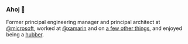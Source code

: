 ### Ahoj 👋

Former principal engineering manager and principal architect at [@microsoft](https://github.com/microsoft), worked at [@xamarin](https://github.com/xamarin) and on [a few other things](https://github.com/sap), and enjoyed being a [hubber](https://github.com/github).

<!--
✨ We're hiring - if you're passionate about developer experience, come join us! 
- [GH Careers](https://github.com/about/careers) 
- [MS Careers](https://careers.microsoft.com)
-->

